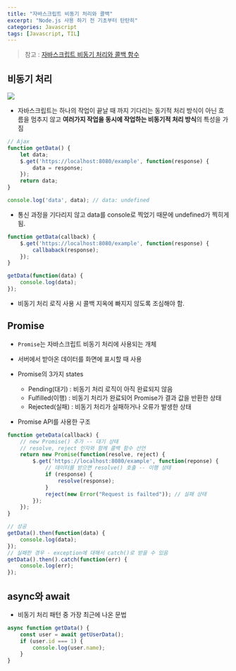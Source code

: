 ```yaml
---
title: "자바스크립트 비동기 처리와 콜백"
excerpt: "Node.js 사용 하기 전 기초부터 탄탄히"
categories: Javascript
tags: [Javascript, TIL]
---
```

> 참고 : [자바스크립트 비동기 처리와 콜백 함수](https://joshua1988.github.io/web-development/javascript/javascript-asynchronous-operation/)    

## 비동기 처리

![](https://i.imgur.com/hh3Mawr.png)

* 자바스크립트는 하나의 작업이 끝날 때 까지 기다리는 동기적 처리 방식이 아닌 흐름을 멈추지 않고 **여러가지 작업을 동시에 작업하는 비동기적 처리 방식**의 특성을 가짐

``` javascript
// Ajax
function getData() {
	let data;
	$.get('https://localhost:8080/example', function(response) {
		data = response;
	}); 
	return data;
}

console.log('data', data); // data: undefined
```
* 통신 과정을 기다리지 않고 data를 console로 찍었기 때문에 undefined가 찍히게 됨.

``` javascript
function getData(callback) {
	$.get('https://localhost:8080/example', function(response) {
		callbaback(response);
	});
}

getData(function(data) {
	console.log(data);
});
```

* 비동기 처리 로직 사용 시 콜백 지옥에 빠지지 않도록 조심해야 함.

## Promise

* `Promise`는 자바스크립트 비동기 처리에 사용되는 개체
* 서버에서 받아온 데이터를 화면에 표시할 때 사용 
* Promise의 3가지 states
	* Pending(대기) : 비동기 처리 로직이 아직 완료되지 않음
	* Fulfilled(이행) : 비동기 처리가 완료되어 Promise가 결과 값을 반환한 상태
	* Rejected(실패) : 비동기 처리가 실패하거나 오류가 발생한 상태
 
* Promise API를 사용한 구조 
``` javascript
function geteData(callback) {
	// new Promise() 추가 -- 대기 상태
	// resolve, reject 인자와 함께 콜백 함수 선언 
	return new Promise(function(resolve, reject) { 
		$.get('https://localhost:8080/example', function(reponse) {
			// 데이터를 받으면 resolve() 호출 -- 이행 상태
			if (response) {
				resolve(response);
			}
			reject(new Error("Request is failted")); // 실패 상태
		});
	});
}

// 성공
getData().then(function(data) {
	console.log(data);
});
// 실패한 경우 - exception에 대해서 catch()로 받을 수 있음
getData().then().catch(function(err) {
	console.log(err);
});
```

## async와 await

* 비동기 처리 패턴 중 가장 최근에 나온 문법
``` javascript
async function getData() {
	const user = await getUserData();
	if (user.id === 1) {
		console.log(user.name);
	}
}
```
